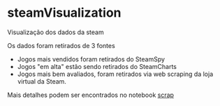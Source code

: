 # steamVisualization
Visualização dos dados da steam 

Os dados foram retirados de 3 fontes

- Jogos mais vendidos foram retirados do SteamSpy
- Jogos "em alta" estão sendo retirados do SteamCharts
- Jogos mais bem avaliados, foram retirados via web scraping da loja virtual da Steam.

Mais detalhes podem ser encontrados no notebook [scrap](https://github.com/Lucasaraga0/steamVisualization/blob/main/scrap.ipynb)